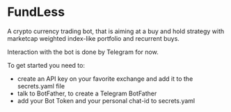 # FundLess
A crypto currency trading bot, that is aiming at a buy and hold strategy with marketcap weighted index-like portfolio and recurrent buys.

Interaction with the bot is done by Telegram for now.

To get started you need to:
 - create an API key on your favorite exchange and add it to the secrets.yaml file
 - talk to BotFather, to create a Telegram BotFather
 - add your Bot Token and your personal chat-id to secrets.yaml

